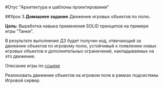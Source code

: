 #Отус "Архитектура и шаблоны проектирования"

##Урок 3
**Домашнее задание** Движение игровых объектов по полю.

**Цель:** Выработка навыка применения SOLID принципов на примере игры "Танки".

В результате выполнения ДЗ будет получен код, отвечающий за движение объектов по игровому полю, устойчивый к появлению новых игровых объектов и дополнительных ограничений, накладываемых на это движение.

Описание игры по [ссылке](https://docs.google.com/document/d/19QXXaUEAIMkYsZZceSCkZ8jkkryMPpqJUotwV3GGIgQ/edit?usp=sharing)

Реализовать движение объектов на игровом поле в рамках подсистемы Игровой сервер.
